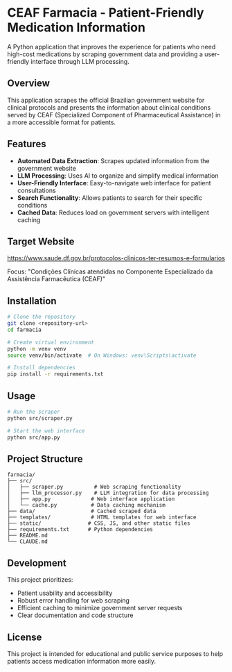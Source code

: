 # CEAF Farmacia - Patient-Friendly Medication Information

A Python application that improves the experience for patients who need high-cost medications by scraping government data and providing a user-friendly interface through LLM processing.

## Overview

This application scrapes the official Brazilian government website for clinical protocols and presents the information about clinical conditions served by CEAF (Specialized Component of Pharmaceutical Assistance) in a more accessible format for patients.

## Features

- **Automated Data Extraction**: Scrapes updated information from the government website
- **LLM Processing**: Uses AI to organize and simplify medical information
- **User-Friendly Interface**: Easy-to-navigate web interface for patient consultations
- **Search Functionality**: Allows patients to search for their specific conditions
- **Cached Data**: Reduces load on government servers with intelligent caching

## Target Website

https://www.saude.df.gov.br/protocolos-clinicos-ter-resumos-e-formularios

Focus: "Condições Clínicas atendidas no Componente Especializado da Assistência Farmacêutica (CEAF)"

## Installation

```bash
# Clone the repository
git clone <repository-url>
cd farmacia

# Create virtual environment
python -m venv venv
source venv/bin/activate  # On Windows: venv\Scripts\activate

# Install dependencies
pip install -r requirements.txt
```

## Usage

```bash
# Run the scraper
python src/scraper.py

# Start the web interface
python src/app.py
```

## Project Structure

```
farmacia/
├── src/
│   ├── scraper.py          # Web scraping functionality
│   ├── llm_processor.py    # LLM integration for data processing
│   ├── app.py             # Web interface application
│   └── cache.py           # Data caching mechanism
├── data/                  # Cached scraped data
├── templates/             # HTML templates for web interface
├── static/               # CSS, JS, and other static files
├── requirements.txt      # Python dependencies
├── README.md
└── CLAUDE.md
```

## Development

This project prioritizes:
- Patient usability and accessibility
- Robust error handling for web scraping
- Efficient caching to minimize government server requests
- Clear documentation and code structure

## License

This project is intended for educational and public service purposes to help patients access medication information more easily.